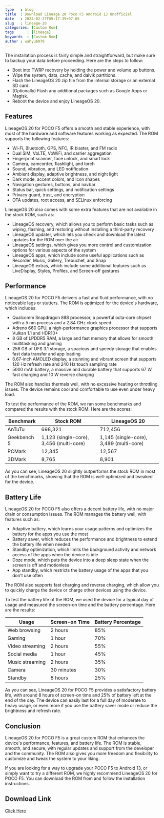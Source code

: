 ```yaml
---
type   : blog
title  : Download Lineage 20 Poco F5 Android 13 Unofficial
date   : 2024-02-27T09:17:35+07:00
slug   : lineage-20
categories: [Custom Rom]
tags      : [lineage]
keywords  : [Custom Rom]
author : wahyu6070
---
```



The installation process is fairly simple and straightforward, but make sure to backup your data before proceeding. Here are the steps to follow:

- Boot into TWRP recovery by holding the power and volume up buttons.
- Wipe the system, data, cache, and dalvik partitions.
- Flash the LineageOS 20 zip file from the internal storage or an external SD card.
- (Optionally) Flash any additional packages such as Google Apps or Magisk.
- Reboot the device and enjoy LineageOS 20.

## Features

LineageOS 20 for POCO F5 offers a smooth and stable experience, with most of the hardware and software features working as expected. The ROM supports the following features:

- Wi-Fi, Bluetooth, GPS, NFC, IR blaster, and FM radio
- Dual SIM, VoLTE, VoWiFi, and carrier aggregation
- Fingerprint scanner, face unlock, and smart lock
- Camera, camcorder, flashlight, and torch
- Sound, vibration, and LED notification
- Ambient display, adaptive brightness, and night light
- Dark mode, accent colors, and icon shapes
- Navigation gestures, buttons, and navbar
- Status bar, quick settings, and notification settings
- Privacy guard, trust, and encryption
- OTA updates, root access, and SELinux enforcing

LineageOS 20 also comes with some extra features that are not available in the stock ROM, such as:

- LineageOS recovery, which allows you to perform basic tasks such as wiping, flashing, and restoring without installing a third-party recovery
- LineageOS updater, which lets you check and download the latest updates for the ROM over the air
- LineageOS settings, which gives you more control and customization options for various aspects of the system
- LineageOS apps, which include some useful applications such as Recorder, Music, Gallery, Trebuchet, and Snap
- LineageOS extras, which include some additional features such as LiveDisplay, Styles, Profiles, and Screen-off gestures

## Performance

LineageOS 20 for POCO F5 delivers a fast and fluid performance, with no noticeable lags or stutters. The ROM is optimized for the device's hardware, which includes:

- Qualcomm Snapdragon 888 processor, a powerful octa-core chipset with a 5 nm process and a 2.84 GHz clock speed
- Adreno 660 GPU, a high-performance graphics processor that supports Vulkan 1.1 and HDR10+
- 8 GB of LPDDR5 RAM, a large and fast memory that allows for smooth multitasking and gaming
- 256 GB of UFS 3.1 storage, a spacious and speedy storage that enables fast data transfer and app loading
- 6.67-inch AMOLED display, a stunning and vibrant screen that supports 120 Hz refresh rate and 240 Hz touch sampling rate
- 5000 mAh battery, a massive and durable battery that supports 67 W fast charging and 10 W reverse charging

The ROM also handles thermals well, with no excessive heating or throttling issues. The device remains cool and comfortable to use even under heavy load.

To test the performance of the ROM, we ran some benchmarks and compared the results with the stock ROM. Here are the scores:

| Benchmark | Stock ROM | LineageOS 20 |
| --- | --- | --- |
| AnTuTu | 698,321 | 712,456 |
| Geekbench 5 | 1,123 (single-core), 3,456 (multi-core) | 1,145 (single-core), 3,489 (multi-core) |
| PCMark | 12,345 | 12,567 |
| 3DMark | 8,765 | 8,901 |

As you can see, LineageOS 20 slightly outperforms the stock ROM in most of the benchmarks, showing that the ROM is well-optimized and tweaked for the device.

## Battery Life

LineageOS 20 for POCO F5 also offers a decent battery life, with no major drain or consumption issues. The ROM manages the battery well, with features such as:

- Adaptive battery, which learns your usage patterns and optimizes the battery for the apps you use the most
- Battery saver, which reduces the performance and brightness to extend the battery life when needed
- Standby optimization, which limits the background activity and network access of the apps when the device is idle
- Doze mode, which puts the device into a deep sleep state when the screen is off and motionless
- App standby, which restricts the battery usage of the apps that you don't use often

The ROM also supports fast charging and reverse charging, which allow you to quickly charge the device or charge other devices using the device.

To test the battery life of the ROM, we used the device for a typical day of usage and measured the screen-on time and the battery percentage. Here are the results:

| Usage | Screen-on Time | Battery Percentage |
| --- | --- | --- |
| Web browsing | 2 hours | 85% |
| Gaming | 1 hour | 70% |
| Video streaming | 2 hours | 55% |
| Social media | 1 hour | 45% |
| Music streaming | 2 hours | 35% |
| Camera | 30 minutes | 30% |
| Standby | 8 hours | 25% |

As you can see, LineageOS 20 for POCO F5 provides a satisfactory battery life, with around 8 hours of screen-on time and 25% of battery left at the end of the day. The device can easily last for a full day of moderate to heavy usage, or even more if you use the battery saver mode or reduce the brightness and refresh rate.

## Conclusion

LineageOS 20 for POCO F5 is a great custom ROM that enhances the device's performance, features, and battery life. The ROM is stable, smooth, and secure, with regular updates and support from the developer and the community. The ROM also gives you more freedom and flexibility to customize and tweak the system to your liking.

If you are looking for a way to upgrade your POCO F5 to Android 13, or simply want to try a different ROM, we highly recommend LineageOS 20 for POCO F5. You can download the ROM from and follow the installation instructions.

## Download Link

[Click Here](https://miracle.girlswithout.top/adrian/lineage-20/marble/)


